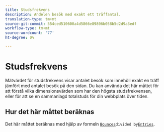 ```yaml
---
title: Studsfrekvens
description: Andelen besök med exakt ett träffantal.
translation-type: tm+mt
source-git-commit: 554ced510600a4d5866e89806b058b5d2d9a3edf
workflow-type: tm+mt
source-wordcount: '77'
ht-degree: 0%

---
```



# Studsfrekvens

Mätvärdet för studsfrekvens visar antalet besök som innehöll exakt en träff jämfört med antalet besök på den sidan. Du kan använda det här måttet för att förstå vilka dimensionsvärden som har den högsta studsfrekvensen, eller för att se en sammanlagd totalstuds för din webbplats över tiden.

## Hur det här måttet beräknas

Det här måttet beräknas med hjälp av formeln [`Bounces`](bounces.md)` divided by `[`Entries`](entries.md).
